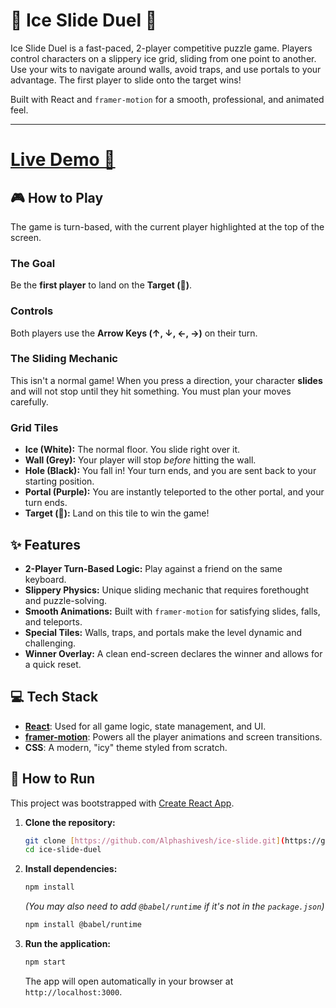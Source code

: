 # 🧊 Ice Slide Duel 🏁

Ice Slide Duel is a fast-paced, 2-player competitive puzzle game. Players control characters on a slippery ice grid, sliding from one point to another. Use your wits to navigate around walls, avoid traps, and use portals to your advantage. The first player to slide onto the target wins!

Built with React and `framer-motion` for a smooth, professional, and animated feel.

---

# [Live Demo 🚀](https://ice-slide-drab.vercel.app/)

## 🎮 How to Play

The game is turn-based, with the current player highlighted at the top of the screen.

### The Goal
Be the **first player** to land on the **Target (🏁)**.

### Controls
Both players use the **Arrow Keys (↑, ↓, ←, →)** on their turn.

### The Sliding Mechanic
This isn't a normal game! When you press a direction, your character **slides** and will not stop until they hit something. You must plan your moves carefully.

### Grid Tiles
* **Ice (White):** The normal floor. You slide right over it.
* **Wall (Grey):** Your player will stop *before* hitting the wall.
* **Hole (Black):** You fall in! Your turn ends, and you are sent back to your starting position.
* **Portal (Purple):** You are instantly teleported to the other portal, and your turn ends.
* **Target (🏁):** Land on this tile to win the game!

## ✨ Features

* **2-Player Turn-Based Logic:** Play against a friend on the same keyboard.
* **Slippery Physics:** Unique sliding mechanic that requires forethought and puzzle-solving.
* **Smooth Animations:** Built with `framer-motion` for satisfying slides, falls, and teleports.
* **Special Tiles:** Walls, traps, and portals make the level dynamic and challenging.
* **Winner Overlay:** A clean end-screen declares the winner and allows for a quick reset.

## 💻 Tech Stack

* **[React](https://reactjs.org/)**: Used for all game logic, state management, and UI.
* **[framer-motion](https://www.framer.com/motion/)**: Powers all the player animations and screen transitions.
* **CSS**: A modern, "icy" theme styled from scratch.

## 🚀 How to Run

This project was bootstrapped with [Create React App](https://github.com/facebook/create-react-app).

1.  **Clone the repository:**
    ```bash
    git clone [https://github.com/Alphashivesh/ice-slide.git](https://github.com/Alphashivesh/ice-slide.git)
    cd ice-slide-duel
    ```
2.  **Install dependencies:**
    ```bash
    npm install
    ```
    *(You may also need to add `@babel/runtime` if it's not in the `package.json`)*
    ```bash
    npm install @babel/runtime
    ```
3.  **Run the application:**
    ```bash
    npm start
    ```
    The app will open automatically in your browser at `http://localhost:3000`.
